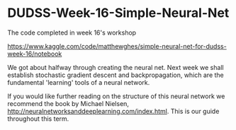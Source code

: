 # DUDSS-Week-16-Simple-Neural-Net
The code completed in week 16's workshop

https://www.kaggle.com/code/matthewghes/simple-neural-net-for-dudss-week-16/notebook

We got about halfway through creating the neural net. Next week we shall establish stochastic gradient descent and backpropagation, which are the fundamental 'learning' tools of a neural network.

If you would like further reading on the structure of this neural network we recommend the book by Michael Nielsen, http://neuralnetworksanddeeplearning.com/index.html. This is our guide throughout this term.
